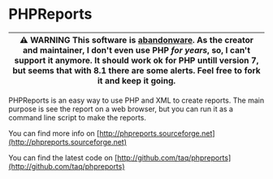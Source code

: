# PHPReports

| :warning: **WARNING** This software is [abandonware](https://en.wikipedia.org/wiki/Abandonware). As the creator and maintainer, I don't even use PHP _for years_, so, I can't support it anymore. It should work ok for PHP untill version 7, but seems that with 8.1 there are some alerts. Feel free to fork it and keep it going. |
| --- |

PHPReports is an easy way to use PHP and XML to create reports.
The main purpose is see the report on a web browser, but you can run it as
a command line script to make the reports.

You can find more info on
[http://phpreports.sourceforge.net](http://phpreports.sourceforge.net)

You can find the latest code on
[http://github.com/taq/phpreports](http://github.com/taq/phpreports)
